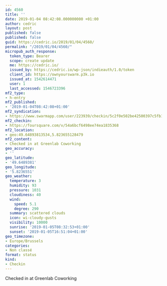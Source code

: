 ```yaml
---
id: 4560
title: ''
date: 2019-01-04 08:42:08.000000000 +01:00
author: cedric
layout: post
published: false
published: false
guid: https://cedric.io/2019/01/04/4560/
permalink: "/2019/01/04/4560/"
micropub_auth_response:
  token_type: Bearer
  scope: create update
  me: https://cedric.io/
  issued_by: https://cedric.io/wp-json/indieauth/1.0/token
  client_id: https://ownyourswarm.p3k.io
  issued_at: 1542614471
  user: 1
  last_accessed: 1546723396
mf2_type:
- h-entry
mf2_published:
- '2019-01-04T08:42:08+01:00'
mf2_syndication:
- https://www.swarmapp.com/user/223939/checkin/5c2f0e502be42500397c5fb1
mf2_checkin:
- https://foursquare.com/v/54a6bcf6498ee74ea1835368
mf2_location:
- geo:49.64893813534,5.823655128479
mf2_content:
- Checked in at Greenlab Coworking
geo_accuracy:
- ''
geo_latitude:
- '49.6489381'
geo_longitude:
- '5.8236551'
geo_weather:
  temperature: 3
  humidity: 93
  pressure: 1031
  cloudiness: 40
  wind:
    speed: 5.1
    degree: 290
  summary: scattered clouds
  icon: wi-cloudy-gusts
  visibility: 10000
  sunrise: '2019-01-05T08:32:53+01:00'
  sunset: '2019-01-05T16:51:04+01:00'
geo_timezone:
- Europe/Brussels
categories:
- Non classé
format: status
kind:
- Checkin
---
```

Checked in at Greenlab Coworking